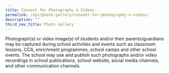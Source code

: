 ```yaml
---
title: Consent for Photography & Videos
permalink: /ops/photo-gallery/consent-for-photography-n-videos/
description: ""
third_nav_title: Photo Gallery
---
```

Photograph(s) or video image(s) of students and/or their parents/guardians may be captured during school activities and events such as classroom lessons, CCA, enrichment programmes, school camps and other school events. The school may use and publish such photographs and/or video recordings in school publications, school website, social media channels, and other communication channels.